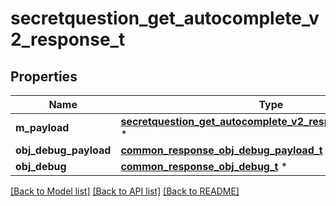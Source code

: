 # secretquestion_get_autocomplete_v2_response_t

## Properties
Name | Type | Description | Notes
------------ | ------------- | ------------- | -------------
**m_payload** | [**secretquestion_get_autocomplete_v2_response_m_payload_t**](secretquestion_get_autocomplete_v2_response_m_payload.md) \* |  | 
**obj_debug_payload** | [**common_response_obj_debug_payload_t**](common_response_obj_debug_payload.md) \* |  | [optional] 
**obj_debug** | [**common_response_obj_debug_t**](common_response_obj_debug.md) \* |  | [optional] 

[[Back to Model list]](../README.md#documentation-for-models) [[Back to API list]](../README.md#documentation-for-api-endpoints) [[Back to README]](../README.md)


